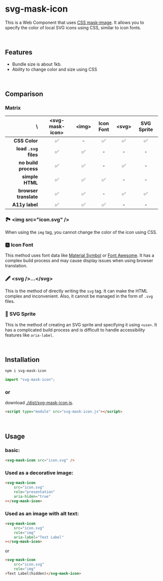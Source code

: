 # svg-mask-icon

This is a Web Component that uses [CSS mask-image](https://developer.mozilla.org/docs/Web/CSS/mask-image). It allows you to specify the color of local SVG icons using CSS, similar to icon fonts.

<br />

## Features
- Bundle size is about 1kb.
- Ability to change color and size using CSS

<!-- <br />

## Preview
[Demo Page.](https://psephopaiktes.github.io/svg-mask-icon/) -->

<br />

## Comparison

### Matrix

 \ | &lt;svg-mask-icon&gt; | &lt;img&gt; | Icon Font | &lt;svg&gt; | SVG Sprite 
--:|:--:|:--:|:--:|:--:|:--:
 **CSS Color**         | ✅ | - | ✅ | ✅ | ✅ 
 **load `.svg` files** | ✅ | ✅ | - | - | -
 **no build process**  | ✅ | ✅ | - | ✅ | -
 **simple HTML**       | ✅ | ✅ | ✅ | - | -
 **browser translate** | ✅ | ✅ | - | ✅ | ✅
 **A11y label**        | ✅ | ✅ | ✅ | - | -

### 🏞️ &lt;img src="icon.svg" /&gt;
When using the `img` tag, you cannot change the color of the icon using CSS.

### 🅰️ Icon Font
This method uses font data like [Material Symbol](https://fonts.google.com/icons) or [Font Awesome](https://fontawesome.com/). It has a complex build process and may cause display issues when using browser translation.

### 🖋️ &lt;svg /&gt;...&lt;/svg&gt;
This is the method of directly writing the `svg` tag. It can make the HTML complex and inconvenient. Also, it cannot be managed in the form of `.svg` files.

### 📁 SVG Sprite
This is the method of creating an SVG sprite and specifying it using `<use>`. It has a complicated build process and is difficult to handle accessibility features like `aria-label`.

<br />

## Installation
```bash
npm i svg-mask-icon
```

```js
import "svg-mask-icon";
```

### or

download [./dist/svg-mask-icon.js](./dist/svg-mask-icon.js).

```html
<script type="module" src="svg-mask-icon.js"></script>
```

<br />

## Usage

### basic:
```html
<svg-mask-icon src="icon.svg" />
```

### Used as a decorative image:
```html
<svg-mask-icon
    src="icon.svg"
    role="presentation"
    aria-hiden="true"
></svg-mask-icon>
```

### Used as an image with alt text:
```html
<svg-mask-icon
    src="icon.svg"
    role="img"
    aria-label="Text Label"
></svg-mask-icon>
```
or
```html
<svg-mask-icon
    src="icon.svg"
    role="img"
>Text Label(hidden)</svg-mask-icon>
```
